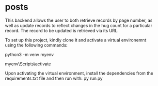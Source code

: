 # posts

This backend allows the user to both retrieve records by page number, as well as update records to reflect changes in the hug count for a particular record.  The record to be updated is retrieved via its URL.

To set up this project, kindly clone it and activate a virtual environemnt using the following commands:

python3 -m venv myenv

myenv\Scripts\activate

Upon activating the virtual environment, install the dependencies from the requirements.txt file and then run with: py run.py
